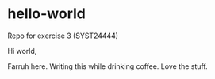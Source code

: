 # hello-world
Repo for exercise 3 (SYST24444)

Hi world,

Farruh here. Writing this while drinking coffee. Love the stuff.
